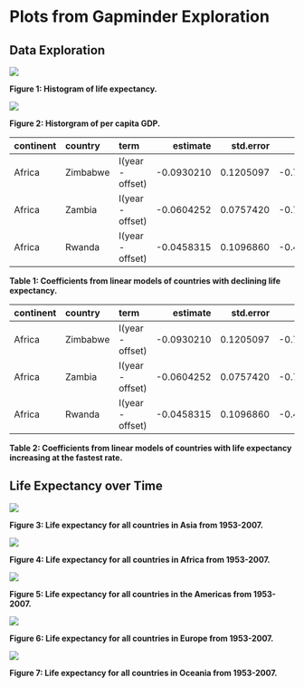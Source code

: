 Plots from Gapminder Exploration
================

Data Exploration
----------------

![](histogram.lifeExp.png)

**Figure 1: Histogram of life expectancy.**

![](histogram.gdpPercap.png)

**Figure 2: Historgram of per capita GDP.**

| continent | country  | term             |    estimate|  std.error|   statistic|    p.value|
|:----------|:---------|:-----------------|-----------:|----------:|-----------:|----------:|
| Africa    | Zimbabwe | I(year - offset) |  -0.0930210|  0.1205097|  -0.7718963|  0.4580290|
| Africa    | Zambia   | I(year - offset) |  -0.0604252|  0.0757420|  -0.7977764|  0.4435318|
| Africa    | Rwanda   | I(year - offset) |  -0.0458315|  0.1096860|  -0.4178424|  0.6848927|

**Table 1: Coefficients from linear models of countries with declining life expectancy.**

| continent | country  | term             |    estimate|  std.error|   statistic|    p.value|
|:----------|:---------|:-----------------|-----------:|----------:|-----------:|----------:|
| Africa    | Zimbabwe | I(year - offset) |  -0.0930210|  0.1205097|  -0.7718963|  0.4580290|
| Africa    | Zambia   | I(year - offset) |  -0.0604252|  0.0757420|  -0.7977764|  0.4435318|
| Africa    | Rwanda   | I(year - offset) |  -0.0458315|  0.1096860|  -0.4178424|  0.6848927|

**Table 2: Coefficients from linear models of countries with life expectancy increasing at the fastest rate.**

Life Expectancy over Time
-------------------------

![](plot.Asia.png)

**Figure 3: Life expectancy for all countries in Asia from 1953-2007.**

![](plot.Africa.png)

**Figure 4: Life expectancy for all countries in Africa from 1953-2007.**

![](plot.Americas.png)

**Figure 5: Life expectancy for all countries in the Americas from 1953-2007.**

![](plot.Europe.png)

**Figure 6: Life expectancy for all countries in Europe from 1953-2007.**

![](plot.Oceania.png)

**Figure 7: Life expectancy for all countries in Oceania from 1953-2007.**

